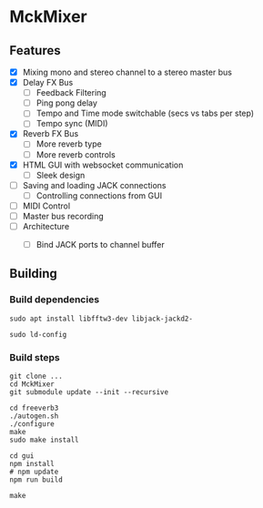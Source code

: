 # MckMixer

## Features

- [X] Mixing mono and stereo channel to a stereo master bus
- [X] Delay FX Bus
  - [ ] Feedback Filtering
  - [ ] Ping pong delay
  - [ ] Tempo and Time mode switchable (secs vs tabs per step)
  - [ ] Tempo sync (MIDI)
- [X] Reverb FX Bus
  - [ ] More reverb type
  - [ ] More reverb controls
- [X] HTML GUI with websocket communication
  - [ ] Sleek design
- [ ] Saving and loading JACK connections
  - [ ] Controlling connections from GUI
- [ ] MIDI Control
- [ ] Master bus recording
- [ ] Architecture
  - [ ] Bind JACK ports to channel buffer


## Building

### Build dependencies

```
sudo apt install libfftw3-dev libjack-jackd2-

sudo ld-config
```

### Build steps

```
git clone ...
cd MckMixer
git submodule update --init --recursive

cd freeverb3
./autogen.sh
./configure
make
sudo make install

cd gui
npm install
# npm update
npm run build

make
```